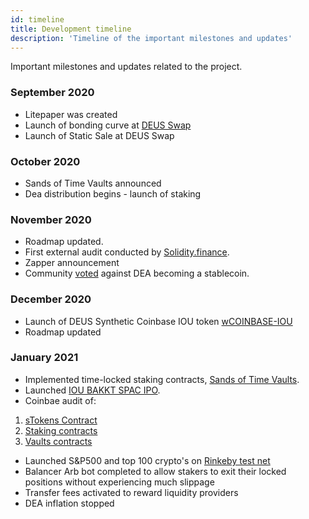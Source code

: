 ```yaml
---
id: timeline
title: Development timeline
description: 'Timeline of the important milestones and updates'
---
```

Important milestones and updates related to the project.


### September 2020
- Litepaper was created
- Launch of bonding curve at [DEUS Swap](https://app.deus.finance/swap)
- Launch of Static Sale at DEUS Swap

### October 2020
- Sands of Time Vaults announced
- Dea distribution begins - launch of staking

### November 2020

- Roadmap updated.
- First external audit conducted by [Solidity.finance](https://solidity.finance/audits/DEUS/).
- Zapper announcement
- Community [voted](https://t.me/deusfinance/33986) against DEA becoming a stablecoin.



### December 2020
- Launch of DEUS Synthetic Coinbase IOU token [wCOINBASE-IOU](https://app.deus.finance/coinbase)
- Roadmap updated

### January 2021

- Implemented time-locked staking contracts, [Sands of Time Vaults](https://app.deus.finance/vaults). 
- Launched [IOU BAKKT SPAC IPO](https://app.deus.finance/bakkt).
- Coinbae audit of:
1. [sTokens Contract](https://coinbae.org/media/files/audit_File_Vv67KcySJw/Deus%20Finance%20Sandtoken%20Audit.pdf)
2. [Staking contracts](https://coinbae.org/media/files/audit_File_IcoOGFNHeX/Deus%20Finance%20DEAStaking%20Pool%20Audit.pdf)
3. [Vaults contracts](https://coinbae.org/media/files/audit_File_6x5JY82PyC/Deus%20Finance%20Vault%20Audit.pdf)

- Launched S&P500 and top 100 crypto's on [Rinkeby test net](https://test.deus.finance/synchronizer/)
- Balancer Arb bot completed to allow stakers to exit their locked positions without experiencing much slippage
- Transfer fees activated to reward liquidity providers
- DEA inflation stopped
